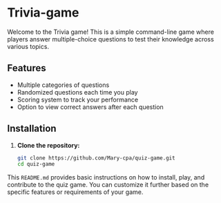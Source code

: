 # Trivia-game


Welcome to the Trivia game! This is a simple command-line game where players answer multiple-choice questions to test their knowledge across various topics.

## Features

- Multiple categories of questions
- Randomized questions each time you play
- Scoring system to track your performance
- Option to view correct answers after each question

## Installation

1. **Clone the repository:**
   ```bash
   git clone https://github.com/Mary-cpa/quiz-game.git
   cd quiz-game

   
This `README.md` provides basic instructions on how to install, play, and contribute to the quiz game. You can customize it further based on the specific features or requirements of your game.

